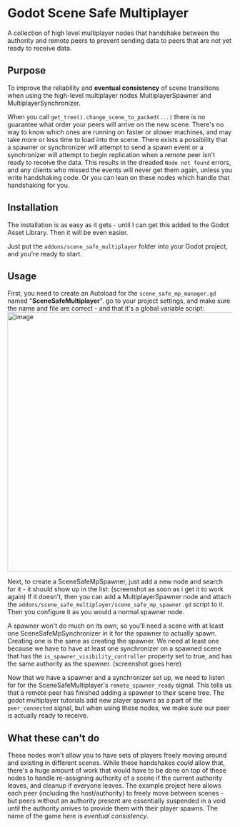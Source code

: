 # Godot Scene Safe Multiplayer
A collection of high level multiplayer nodes that handshake between the authority and remote peers to prevent sending data to peers that are not yet ready to receive data.

## Purpose
To improve the reliability and **eventual consistency** of scene transitions when using the high-level multiplayer nodes MultiplayerSpawner and MultiplayerSynchronizer. 

When you call `get_tree().change_scene_to_packed(...)` there is no guarantee what order your peers will arrive on the new scene. There's no way to know which ones are running on faster or slower machines, and may take more or less time to load into the scene. There exists a possibility that a spawner or synchronizer will attempt to send a spawn event or a synchronizer will attempt to begin replication when a remote peer isn't ready to receive the data. This results in the dreaded `Node not found` errors, and any clients who missed the events will never get them again, unless you write handshaking code. Or you can lean on these nodes which handle that handshaking for you.

## Installation
The installation is as easy as it gets - until I can get this added to the Godot Asset Library. Then it will be even easier.

Just put the `addons/scene_safe_multiplayer` folder into your Godot project, and you're ready to start.

## Usage
First, you need to create an Autoload for the `scene_safe_mp_manager.gd` named "**SceneSafeMultiplayer**". go to your project settings, and make sure the name and file are correct - and that it's a global variable script:
<img width="581" alt="image" src="https://github.com/TestSubject06/GodotSceneSafeMultiplayer/assets/597840/52d56b4a-063f-4214-a0c7-fc608aa459e2">

Next, to create a SceneSafeMpSpawner, just add a new node and search for it - it should show up in the list:
(screenshot as soon as i get it to work again)
If it doesn't, then you can add a MultiplayerSpawner node and attach the `addons/scene_safe_multiplayer/scene_safe_mp_spawner.gd` script to it. Then you configure it as you would a normal spawner node.

A spawner won't do much on its own, so you'll need a scene with at least one SceneSafeMpSynchronizer in it for the spawner to actually spawn. Creating one is the same as creating the spawner. We need at least one because we have to have at least one synchronizer on a spawned scene that has the `is_spawner_visibility_controller` property set to true, and has the same authority as the spawner. (screenshot goes here)

Now that we have a spawner and a synchronizer set up, we need to listen for for the SceneSafeMultiplayer's `remote_spawner_ready` signal. This tells us that a remote peer has finished adding a spawner to their scene tree. The godot multiplayer tutorials add new player spawns as a part of the `peer_connected` signal, but when using these nodes, we make sure our peer is actually ready to receive.


## What these can't do
These nodes won't allow you to have sets of players freely moving around and existing in different scenes. While these handshakes _could_ allow that, there's a huge amount of work that would have to be done on top of these nodes to handle re-assigning authority of a scene if the current authority leaves, and cleanup if everyone leaves. The example project here allows each peer (including the host/authority) to freely move between scenes - but peers without an authority present are essentially suspended in a void until the authority arrives to provide them with their player spawns. The name of the game here is _eventual consistency_.

